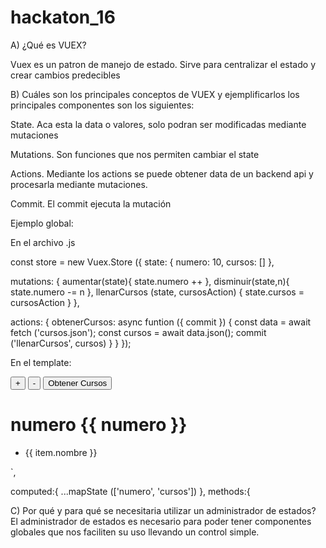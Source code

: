 # hackaton_16
A) ¿Qué es VUEX?

Vuex es un patron de manejo de estado. Sirve para centralizar el estado y crear cambios predecibles 

B) Cuáles son los principales conceptos de VUEX y ejemplificarlos
los principales componentes son los siguientes:

State. Aca esta la data o valores, solo podran ser modificadas mediante mutaciones

Mutations. Son funciones que nos permiten cambiar el state

Actions. Mediante los actions se puede obtener data de un backend  api y procesarla mediante mutaciones.

Commit. El commit ejecuta la mutación 

Ejemplo global:

En el archivo .js

const store = new Vuex.Store ({
  state: {
    numero: 10,
    cursos: []
  },
  
  mutations: {
    aumentar(state){
      state.numero ++
    },
    disminuir(state,n){
      state.numero -= n
    }, 
    llenarCursos (state, cursosAction) {
      state.cursos = cursosAction
    }
  },
  
  actions: {
    obtenerCursos: async funtion ({ commit }) {
      const data = await fetch ('cursos.json');
      const cursos = await data.json();
      commit ('llenarCursos', cursos)
    }
  }
});

En el template:

<div>
  <button @click= "aumentar" >+</button>
  <button @click= "disminuir(2)" >-</button>
  <button @click= "obtenerCursos" >Obtener Cursos</button>
  
  <h1> numero {{ numero }} </h1>
  
  <ul v-for="item of cursos">
    <li> {{ item.nombre }} </li>
  </ul>
  
 </div>
 `,
 
 computed:{ 
  ...mapState (['numero', 'cursos'])
 },
 methods:{
 

    

C) Por qué y para qué se necesitaria utilizar un administrador de estados?
El administrador de estados es necesario para poder tener componentes globales que nos faciliten su uso llevando un control simple.
